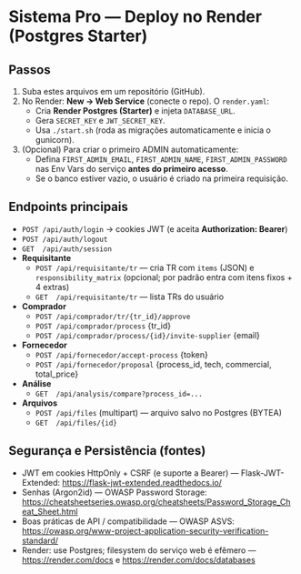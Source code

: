 # Sistema Pro — Deploy no Render (Postgres Starter)

## Passos
1) Suba estes arquivos em um repositório (GitHub).
2) No Render: **New → Web Service** (conecte o repo). O `render.yaml`:
   - Cria **Render Postgres (Starter)** e injeta `DATABASE_URL`.
   - Gera `SECRET_KEY` e `JWT_SECRET_KEY`.
   - Usa `./start.sh` (roda as migrações automaticamente e inicia o gunicorn).
3) (Opcional) Para criar o primeiro ADMIN automaticamente:
   - Defina `FIRST_ADMIN_EMAIL`, `FIRST_ADMIN_NAME`, `FIRST_ADMIN_PASSWORD` nas Env Vars do serviço **antes do primeiro acesso**.
   - Se o banco estiver vazio, o usuário é criado na primeira requisição.

## Endpoints principais
- `POST /api/auth/login` → cookies JWT (e aceita **Authorization: Bearer**)
- `POST /api/auth/logout`
- `GET  /api/auth/session`
- **Requisitante**
  - `POST /api/requisitante/tr` — cria TR com `items` (JSON) e `responsibility_matrix` (opcional; por padrão entra com itens fixos + 4 extras)
  - `GET  /api/requisitante/tr` — lista TRs do usuário
- **Comprador**
  - `POST /api/comprador/tr/{tr_id}/approve`
  - `POST /api/comprador/process` {tr_id}
  - `POST /api/comprador/process/{id}/invite-supplier` {email}
- **Fornecedor**
  - `POST /api/fornecedor/accept-process` {token}
  - `POST /api/fornecedor/proposal` {process_id, tech, commercial, total_price}
- **Análise**
  - `GET  /api/analysis/compare?process_id=...`
- **Arquivos**
  - `POST /api/files` (multipart) — arquivo salvo no Postgres (BYTEA)
  - `GET  /api/files/{id}`

## Segurança e Persistência (fontes)
- JWT em cookies HttpOnly + CSRF (e suporte a Bearer) — Flask-JWT-Extended: https://flask-jwt-extended.readthedocs.io/
- Senhas (Argon2id) — OWASP Password Storage: https://cheatsheetseries.owasp.org/cheatsheets/Password_Storage_Cheat_Sheet.html
- Boas práticas de API / compatibilidade — OWASP ASVS: https://owasp.org/www-project-application-security-verification-standard/
- Render: use Postgres; filesystem do serviço web é efêmero — https://render.com/docs e https://render.com/docs/databases
